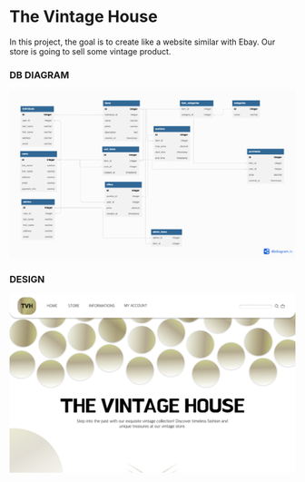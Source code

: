 # The Vintage House

In this project, the goal is to create like a website similar with Ebay. Our store is going to sell some vintage product.

### DB DIAGRAM

![](dbdiagram.png)

### DESIGN 

![img.png](img.png)
